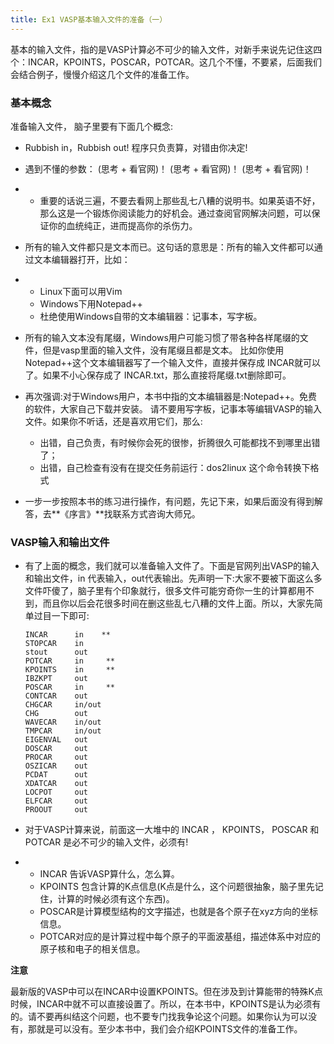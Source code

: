 ```yaml
---
title: Ex1 VASP基本输入文件的准备（一）
---
```




基本的输入文件，指的是VASP计算必不可少的输入文件，对新手来说先记住这四个：INCAR，KPOINTS，POSCAR，POTCAR。这几个不懂，不要紧，后面我们会结合例子，慢慢介绍这几个文件的准备工作。



### 基本概念

准备输入文件， 脑子里要有下面几个概念:

* Rubbish in，Rubbish out!  程序只负责算，对错由你决定!

* 遇到不懂的参数： (思考 + 看官网)！ (思考 + 看官网)！ (思考 + 看官网)！
* - 重要的话说三遍，不要去看网上那些乱七八糟的说明书。如果英语不好，那么这是一个锻炼你阅读能力的好机会。通过查阅官网解决问题，可以保证你的血统纯正，进而提高你的杀伤力。

* 所有的输入文件都只是文本而已。这句话的意思是：所有的输入文件都可以通过文本编辑器打开，比如：
* - Linux下面可以用Vim
  - Windows下用Notepad++
  - 杜绝使用Windows自带的文本编辑器：记事本，写字板。

* 所有的输入文本没有尾缀，Windows用户可能习惯了带各种各样尾缀的文件，但是vasp里面的输入文件，没有尾缀且都是文本。 比如你使用Notepad++这个文本编辑器写了一个输入文件，直接并保存成 INCAR就可以了。如果不小心保存成了 INCAR.txt，那么直接将尾缀.txt删除即可。

* 再次强调:对于Windows用户，本书中指的文本编辑器是:Notepad++。免费的软件，大家自己下载并安装。 请不要用写字板，记事本等编辑VASP的输入文件。如果你不听话，还是喜欢用它们，那么:
  - 出错，自己负责，有时候你会死的很惨，折腾很久可能都找不到哪里出错了；
  - 出错，自己检查有没有在提交任务前运行：dos2linux 这个命令转换下格式
* 一步一步按照本书的练习进行操作，有问题，先记下来，如果后面没有得到解答，去**《序言》**找联系方式咨询大师兄。



### VASP输入和输出文件

* 有了上面的概念，我们就可以准备输入文件了。下面是官网列出VASP的输入和输出文件，in 代表输入，out代表输出。先声明一下:大家不要被下面这么多文件吓傻了，脑子里有个印象就行，很多文件可能穷奇你一生的计算都用不到，而且你以后会花很多时间在删这些乱七八糟的文件上面。所以，大家先简单过目一下即可:

  ```
  INCAR      in    **
  STOPCAR    in
  stout      out
  POTCAR     in     **
  KPOINTS    in     **
  IBZKPT     out
  POSCAR     in     **
  CONTCAR    out
  CHGCAR     in/out
  CHG        out
  WAVECAR    in/out
  TMPCAR     in/out
  EIGENVAL   out
  DOSCAR     out
  PROCAR     out
  OSZICAR    out
  PCDAT      out
  XDATCAR    out
  LOCPOT     out
  ELFCAR     out
  PROOUT     out
  ```

* 对于VASP计算来说，前面这一大堆中的 INCAR ， KPOINTS， POSCAR 和POTCAR 是必不可少的输入文件，必须有!

* * INCAR 告诉VASP算什么，怎么算。
  * KPOINTS 包含计算的K点信息(K点是什么，这个问题很抽象，脑子里先记住，计算的时候必须有这个东西)。
  * POSCAR是计算模型结构的文字描述，也就是各个原子在xyz方向的坐标信息。
  * POTCAR对应的是计算过程中每个原子的平面波基组，描述体系中对应的原子核和电子的相关信息。

**注意**

最新版的VASP中可以在INCAR中设置KPOINTS。但在涉及到计算能带的特殊K点时候，INCAR中就不可以直接设置了。所以，在本书中，KPOINTS是认为必须有的。请不要再纠结这个问题，也不要专门找我争论这个问题。如果你认为可以没有，那就是可以没有。至少本书中，我们会介绍KPOINTS文件的准备工作。